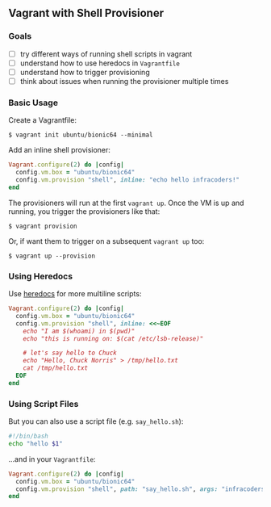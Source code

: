 
## Vagrant with Shell Provisioner

### Goals

* [ ] try different ways of running shell scripts in vagrant
* [ ] understand how to use heredocs in `Vagrantfile`
* [ ] understand how to trigger provisioning
* [ ] think about issues when running the provisioner multiple times

### Basic Usage

Create a Vagrantfile:
```
$ vagrant init ubuntu/bionic64 --minimal
```

Add an inline shell provisioner:
```ruby
Vagrant.configure(2) do |config|
  config.vm.box = "ubuntu/bionic64"
  config.vm.provision "shell", inline: "echo hello infracoders!"
end
```

The provisioners will run at the first `vagrant up`. Once the VM is up and running, you trigger the provisioners like that:
```
$ vagrant provision
```

Or, if want them to trigger on a subsequent `vagrant up` too:
```
$ vagrant up --provision
```

### Using Heredocs

Use [heredocs](https://infinum.co/the-capsized-eight/multiline-strings-ruby-2-3-0-the-squiggly-heredoc) for more multiline scripts:
```ruby
Vagrant.configure(2) do |config|
  config.vm.box = "ubuntu/bionic64"
  config.vm.provision "shell", inline: <<~EOF
    echo "I am $(whoami) in $(pwd)"
    echo "this is running on: $(cat /etc/lsb-release)"

    # let's say hello to Chuck
    echo "Hello, Chuck Norris" > /tmp/hello.txt
    cat /tmp/hello.txt
  EOF
end
```

### Using Script Files

But you can also use a script file (e.g. `say_hello.sh`):
```bash
#!/bin/bash
echo "hello $1"
```

...and in your `Vagrantfile`:
```ruby
Vagrant.configure(2) do |config|
  config.vm.box = "ubuntu/bionic64"
  config.vm.provision "shell", path: "say_hello.sh", args: "infracoders!"
end
```
